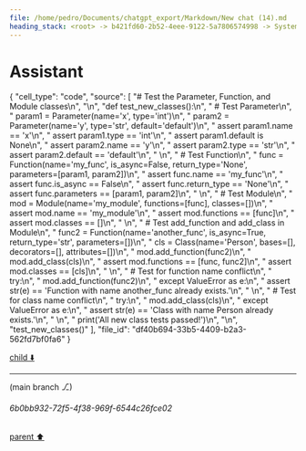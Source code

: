 ```yaml
---
file: /home/pedro/Documents/chatgpt_export/Markdown/New chat (14).md
heading_stack: <root> -> b421fd60-2b52-4eee-9122-5a7806574998 -> System -> 0e0de881-5a7b-4301-9643-ccff084a4ddf -> System -> aaa24362-c889-42c5-afec-aae36a2536d8 -> User -> 5e125b51-4948-41c1-bdf3-93b510bdb1af -> Assistant -> Ideal API Design -> Helper Classes -> Class -> Decorator -> AnnotatedAttribute -> BaseClass -> CodeBlock -> Recursive Code Generation -> Handling Indentation -> Example Implementation -> aaa2b636-9271-4157-9924-1a308fab5317 -> User -> 3c3b81e1-8cd2-4341-91c2-7b030a68f9a1 -> Assistant -> Leveraging Dataclasses -> aaa2a536-29ee-411d-9f01-afe2796f7425 -> User -> ad160486-5d4d-45c6-83bb-efd81a90f8a0 -> Assistant -> Leveraging Dataclasses -> Concerns for a Robust Implementation -> Patterns and Techniques to Borrow -> aaa2ec09-e316-4cbb-b846-830f33c67f26 -> User -> a5788519-835a-45b5-b51d-528548cac670 -> Assistant -> 61aee1c3-e68d-40ae-809a-afc5d1724485 -> Tool -> 762c81fb-e886-4720-99d8-96aa98924ec0 -> Assistant -> a144d99e-52e8-4fbe-a36c-44d0f6b900d5 -> Assistant -> 65b27eb5-58f3-4b78-8ed6-c8c5a63ee58b -> Tool -> fd21876b-41e9-488e-a016-1196a389464a -> Assistant -> aaa2cc47-c3e4-41dd-b91f-9362a6cdc798 -> User -> adafa997-35c7-4e33-a059-887b09c0a065 -> Assistant -> 99c4ae27-09c1-4daf-a555-984d41627cd8 -> Tool -> 3f5c52b8-9cd5-4e33-a2db-aaaaa7ae66ae -> Assistant -> 7b3671ef-bbee-4ece-b946-3ea76b1c42ab -> Tool -> 41eb0b88-68d3-4f18-ac08-7dd7cbc0f8ab -> Assistant -> aaa242ae-a7de-4212-826a-5a06552dea7d -> User -> 6ad68595-4acf-4c55-b440-675b26d544ea -> Assistant -> 7279eb99-ce1f-44d2-b97d-13fb2be34713 -> Tool -> 9fdb06ab-a47d-4ed5-af6e-6ee6403e882f -> Assistant -> d237f1fe-6157-47cf-a72d-efc52f906d3e -> Tool -> 630afad1-5e04-457f-85b2-c57cacfed9b5 -> Assistant -> ecddbe34-eb76-4039-947f-146b22cd0e58 -> Tool -> d83574cc-b31e-46a2-b2f1-096f97e7a0d9 -> Assistant -> aaa223ad-09ad-4ce7-b1e3-af8f44c309e3 -> User -> 839ca330-0499-4806-9c1f-aed269f7f0eb -> Assistant -> 24d9917e-f952-44a7-9f8d-df39b92ab387 -> Tool -> 50458fd2-0605-4051-8517-abd2174c186a -> Assistant -> aaa2c392-bbec-489e-bb8d-988e4be56d9e -> User -> 7e239652-e5a7-4dba-a063-61b565e869bc -> Assistant -> 825ded95-be9e-4b87-bdea-c3ef377fdc4d -> Tool -> b024130a-44b4-4517-894a-6dd2f6254945 -> Assistant -> ec95673e-a6f7-4473-a2b5-9ef93a151bc7 -> Tool -> Test the code generation functions -> 5c8e55d4-4313-4b32-a1fd-306783220837 -> Assistant -> 1e5c8a07-9f73-424d-955d-6eaed4d4e7fb -> Tool -> Test the code generation functions -> c8d8d161-e953-4a92-9e27-bea47c3a57e6 -> Assistant -> aaa22760-2acf-4aa0-8a65-24dd28efc160 -> User -> ff247c3e-27ac-408a-9dd5-1ddfb91db297 -> Assistant -> ae5f6065-5782-435e-b0f7-2f5b858a37ca -> Tool -> 85d257c4-4dbf-41f7-ba29-d664fa6be18c -> Assistant -> 5770ce90-232d-4d9e-829e-b435557f96e6 -> Tool -> 22eb2d61-05a9-4d90-8859-a244a26148a1 -> Assistant -> aaa20b4d-1b30-468a-8f4d-d3f645105568 -> User -> 4a06a807-ac53-4bfa-a5c8-83eceec233cb -> Assistant
---
```

# Assistant

{
  "cell_type": "code",
  "source": [
    "# Test the Parameter, Function, and Module classes\n",
    "\n",
    "def test_new_classes():\n",
    "    # Test Parameter\n",
    "    param1 = Parameter(name='x', type='int')\n",
    "    param2 = Parameter(name='y', type='str', default='default')\n",
    "    assert param1.name == 'x'\n",
    "    assert param1.type == 'int'\n",
    "    assert param1.default is None\n",
    "    assert param2.name == 'y'\n",
    "    assert param2.type == 'str'\n",
    "    assert param2.default == 'default'\n",
    "    \n",
    "    # Test Function\n",
    "    func = Function(name='my_func', is_async=False, return_type='None', parameters=[param1, param2])\n",
    "    assert func.name == 'my_func'\n",
    "    assert func.is_async == False\n",
    "    assert func.return_type == 'None'\n",
    "    assert func.parameters == [param1, param2]\n",
    "    \n",
    "    # Test Module\n",
    "    mod = Module(name='my_module', functions=[func], classes=[])\n",
    "    assert mod.name == 'my_module'\n",
    "    assert mod.functions == [func]\n",
    "    assert mod.classes == []\n",
    "    \n",
    "    # Test add_function and add_class in Module\n",
    "    func2 = Function(name='another_func', is_async=True, return_type='str', parameters=[])\n",
    "    cls = Class(name='Person', bases=[], decorators=[], attributes=[])\n",
    "    mod.add_function(func2)\n",
    "    mod.add_class(cls)\n",
    "    assert mod.functions == [func, func2]\n",
    "    assert mod.classes == [cls]\n",
    "    \n",
    "    # Test for function name conflict\n",
    "    try:\n",
    "        mod.add_function(func2)\n",
    "    except ValueError as e:\n",
    "        assert str(e) == 'Function with name another_func already exists.'\n",
    "    \n",
    "    # Test for class name conflict\n",
    "    try:\n",
    "        mod.add_class(cls)\n",
    "    except ValueError as e:\n",
    "        assert str(e) == 'Class with name Person already exists.'\n",
    "    \n",
    "    print('All new class tests passed!')\n",
    "\n",
    "test_new_classes()"
  ],
  "file_id": "df40b694-33b5-4409-b2a3-562fd7bf0fa6"
}

[child ⬇️](#6b0bb932-72f5-4f38-969f-6544c26fce02)

---

(main branch ⎇)
###### 6b0bb932-72f5-4f38-969f-6544c26fce02
[parent ⬆️](#4a06a807-ac53-4bfa-a5c8-83eceec233cb)
